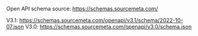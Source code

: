 Open API schema source: https://schemas.sourcemeta.com/

V3.1: https://schemas.sourcemeta.com/openapi/v3.1/schema/2022-10-07.json
V3.0: https://schemas.sourcemeta.com/openapi/v3.0/schema.json